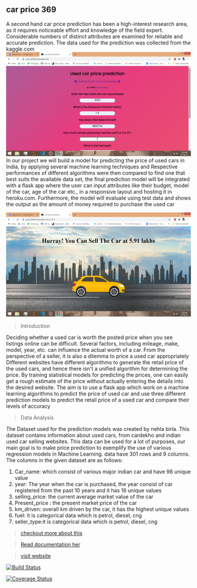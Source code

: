 ## car price 369



A second hand car price prediction has been a high-interest research area, as it requires
noticeable effort and knowledge of the field expert. Considerable numbers of distinct
attributes are examined for reliable and accurate prediction. The data used for the
prediction was collected from the kaggle.com
  [![carprice](https://github.com/ajmalbinnizam/car_price_prediction/blob/master/static/images/1.png)](https://carprice369@herokuapp.com)
In our project we will build a model for predicting the price of used cars in India, by
applying several machine learning techniques and Respective performances of different
algorithms were then compared to find one that best suits the available data set, the final
prediction model will be integrated with a flask app where the user can input attributes like
their budget, model of the car, age of the car etc., in a responsive layout and hosting it in
heroku.com. Furthermore, the model will evaluate using test data and shows the output as
the amount of money required to purchase the used car</h3>

[![carprice](https://github.com/ajmalbinnizam/car_price_prediction/blob/master/static/images/2.png)](https://ajmalbinnizam.github.io/#projects/)


> Introduction

Deciding whether a used car is worth the posted price when you see listings online can
be difficult. Several factors, including mileage, make, model, year, etc. can influence the
actual worth of a car. From the perspective of a seller, it is also a dilemma to price a used
car appropriately
Different websites have different algorithms to generate the retail price of the used cars,
and hence there isn&#39;t a unified algorithm for determining the price. By training statistical
models for predicting the prices, one can easily get a rough estimate of the price without
actually entering the details into the desired website.
The aim is to use a flask app which work on a machine learning algorithms to predict
the price of used car and use three different prediction models to predict the retail price of
a used car and compare their levels of accuracy

> Data Analysis


The Dataset used for the prediction models was created by nehla birla. This dataset
contains information about used cars, from cardekho and indian used car selling websites.
This data can be used for a lot of purposes, our main goal is to make price prediction to
exemplify the use of various regression models in Machine Learning. data have 301 rows
and 9 columns.
The columns in the given dataset are as follows:

1. Car_name: which consist of various major indian car and have 98 unique value
2. year: The year when the car is purchased, the year consist of car registered from the past 10 years and it has 16 unique values
3. selling_price: the current average market value of the car
4. Present_price : the present market price of the car
5. km_driven: overall km driven by the car, it has the highest unique values
6. fuel: it is categorical data which is petrol, diesel, cng
7. seller_type:it is categorical data which is petrol, diesel, cng


> [checkout more about this](https://ajmalbinnizam.github.io/#projects)

> [Read documentation her](https://drive.google.com/file/d/17oZuDQeKi6dKK72vDhCAuIGR7bO60h5Z/view)

> [visit website](https://carprice369.herokuapp.com)


[![Build Status](http://img.shields.io/travis/badges/badgerbadgerbadger.svg?style=flat-square)](https://travis-ci.org/badges/badgerbadgerbadger) 

[![Coverage Status](http://img.shields.io/coveralls/badges/badgerbadgerbadger.svg?style=flat-square)](https://coveralls.io/r/badges/badgerbadgerbadger) 
